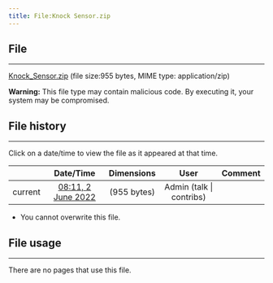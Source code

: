 ```yaml
---
title: File:Knock Sensor.zip
---
```


## File
--------

[Knock_Sensor.zip](https://wiki.elecrow.com/images/4/4e/Knock_Sensor.zip) (file size:955 bytes, MIME type: application/zip)

**Warning:** This file type may contain malicious code. By executing it, your system may be compromised.

## File history
--------

Click on a date/time to view the file as it appeared at that time.

|         |                          Date/Time                           | Dimensions  |                             User                             | Comment |
| :-----: | :----------------------------------------------------------: | :---------: | :----------------------------------------------------------: | :-----: |
| current | [08:11, 2 June 2022](https://wiki.elecrow.com/images/4/4e/Knock_Sensor.zip) | (955 bytes) | Admin (talk \| contribs) |         |

- You cannot overwrite this file.

## File usage
--------

There are no pages that use this file.